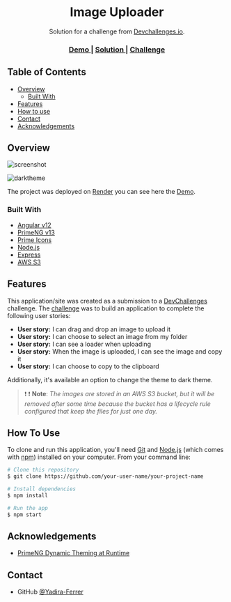 <h1 align="center">Image Uploader</h1>

<div align="center">
   Solution for a challenge from  <a href="http://devchallenges.io" target="_blank">Devchallenges.io</a>.
</div>
<div align="center">
  <h3>
    <a href="https://image-uploader-app.onrender.com">
      Demo
    </a>
    <span> | </span>
    <a href="https://github.com/Yadira-Ferrer/Image-Uploader-App">
      Solution
    </a>
    <span> | </span>
    <a href="https://devchallenges.io/challenges/O2iGT9yBd6xZBrOcVirx">
      Challenge
    </a>
  </h3>
</div>

## Table of Contents

- [Overview](#overview)
  - [Built With](#built-with)
- [Features](#features)
- [How to use](#how-to-use)
- [Contact](#contact)
- [Acknowledgements](#acknowledgements)

## Overview

![screenshot](https://devchallengesyf.s3.us-east-2.amazonaws.com/resources/image-uploader.gif)

![darktheme](https://devchallengesyf.s3.us-east-2.amazonaws.com/resources/image-uploader-theme.gif)

The project was deployed on [Render](https://render.com/) you can see here the [Demo](https://image-uploader-app.onrender.com/). 

### Built With

- [Angular v12](https://angular.io/)
- [PrimeNG v13](https://www.primefaces.org/primeng-v13/)
- [Prime Icons](https://www.primefaces.org/primeng-v13/icons)
- [Node.js](https://nodejs.org/es/)
- [Express](https://expressjs.com/es/)
- [AWS S3](https://aws.amazon.com/es/s3/?trk=5970b1e9-218b-48cc-9862-f23c151d81b2&sc_channel=ps&s_kwcid=AL!4422!3!590443989054!e!!g!!aws%20s3&ef_id=Cj0KCQjw39uYBhCLARIsAD_SzMTRny15HuKxFRhIoSHmynpC3znAK5TAzl0E2VTUTAFdaMR7mlwAqxkaAnOvEALw_wcB:G:s&s_kwcid=AL!4422!3!590443989054!e!!g!!aws%20s3)

## Features

This application/site was created as a submission to a [DevChallenges](https://devchallenges.io/challenges) challenge. The [challenge](https://devchallenges.io/challenges/O2iGT9yBd6xZBrOcVirx) was to build an application to complete the following user stories:

- **User story:** I can drag and drop an image to upload it
- **User story:** I can choose to select an image from my folder
- **User story:** I can see a loader when uploading
- **User story:** When the image is uploaded, I can see the image and copy it
- **User story:** I can choose to copy to the clipboard

Additionally, it's available an option to change the theme to dark theme.

> :exclamation: :exclamation: **Note**: *The images are stored in an AWS S3 bucket, but it will be removed after some time because the bucket has a lifecycle rule configured that keep the files for just one day.* 

## How To Use

To clone and run this application, you'll need [Git](https://git-scm.com) and [Node.js](https://nodejs.org/en/download/) (which comes with [npm](http://npmjs.com)) installed on your computer. From your command line:

```bash
# Clone this repository
$ git clone https://github.com/your-user-name/your-project-name

# Install dependencies
$ npm install

# Run the app
$ npm start
```

## Acknowledgements

- [PrimeNG Dynamic Theming at Runtime](https://www.youtube.com/watch?v=5VOuUdDXRsE)

## Contact

- GitHub [@Yadira-Ferrer](https://github.com/Yadira-Ferrer)
